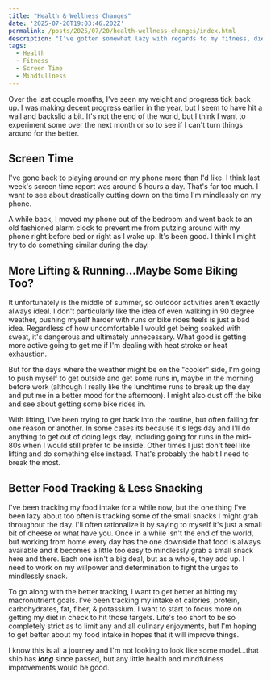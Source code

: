 ```yaml
---
title: "Health & Wellness Changes"
date: '2025-07-20T19:03:46.202Z'
permalink: /posts/2025/07/20/health-wellness-changes/index.html
description: "I've gotten somewhat lazy with regards to my fitness, diet & mental wellness of late. I'm hoping to refocus my efforts and set things back to where they were earlier in the year."
tags:
  - Health
  - Fitness
  - Screen Time
  - Mindfullness
---
```

Over the last couple months, I've seen my weight and progress tick back up. I was making decent progress earlier in the year, but I seem to have hit a wall and backslid a bit. It's not the end of the world, but I think I want to experiment some over the next month or so to see if I can't turn things around for the better.
<!-- excerpt -->

## Screen Time

I've gone back to playing around on my phone more than I'd like. I think last week's screen time report was around 5 hours a day. That's far too much. I want to see about drastically cutting down on the time I'm mindlessly on my phone.

A while back, I moved my phone out of the bedroom and went back to an old fashioned alarm clock to prevent me from putzing around with my phone right before bed or right as I wake up. It's been good. I think I might try to do something similar during the day.

## More Lifting & Running...Maybe Some Biking Too?

It unfortunately is the middle of summer, so outdoor activities aren't exactly always ideal. I don't particularly like the idea of even walking in 90 degree weather, pushing myself harder with runs or bike rides feels is just a bad idea. Regardless of how uncomfortable I would get being soaked with sweat, it's dangerous and ultimately unnecessary. What good is getting more active going to get me if I'm dealing with heat stroke or heat exhaustion.

But for the days where the weather might be on the "cooler" side, I'm going to push myself to get outside and get some runs in, maybe in the morning before work (although I really like the lunchtime runs to break up the day and put me in a better mood for the afternoon). I might also dust off the bike and see about getting some bike rides in.

With lifting, I've been trying to get back into the routine, but often failing for one reason or another. In some cases its because it's legs day and I'll do anything to get out of doing legs day, including going for runs in the mid-80s when I would still prefer to be inside. Other times I just don't feel like lifting and do something else instead. That's probably the habit I need to break the most.

## Better Food Tracking & Less Snacking

I've been tracking my food intake for a while now, but the one thing I've been lazy about too often is tracking some of the small snacks I might grab throughout the day. I'll often rationalize it by saying to myself it's just a small bit of cheese or what have you. Once in a while isn't the end of the world, but working from home every day has the one downside that food is always available and it becomes a little too easy to mindlessly grab a small snack here and there. Each one isn't a big deal, but as a whole, they add up. I need to work on my willpower and determination to fight the urges to mindlessly snack.

To go along with the better tracking, I want to get better at hitting my macronutrient goals. I've been tracking my intake of calories, protein, carbohydrates, fat, fiber, & potassium. I want to start to focus more on getting my diet in check to hit those targets. Life's too short to be so completely strict as to limit any and all culinary enjoyments, but I'm hoping to get better about my food intake in hopes that it will improve things.

I know this is all a journey and I'm not looking to look like some model...that ship has ***long*** since passed, but any little health and mindfulness improvements would be good.